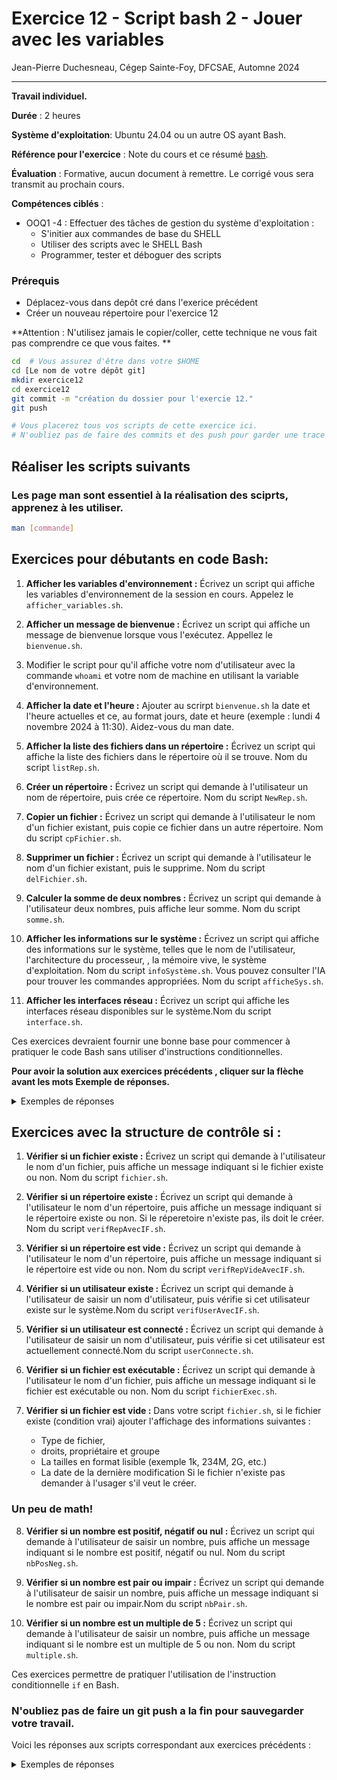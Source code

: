 # Exercice 12 - Script bash 2 - Jouer avec les  variables

Jean-Pierre Duchesneau, Cégep Sainte-Foy, DFCSAE, Automne 2024

---

**Travail individuel.**

**Durée** : 2 heures

**Système d'exploitation**: Ubuntu 24.04 ou un autre OS ayant Bash.

**Référence pour l'exercice** : Note du cours et ce résumé [bash](Bash.md).

**Évaluation** : Formative, aucun document à remettre. Le corrigé vous sera transmit au prochain cours.

**Compétences ciblés** :

- OOQ1 -4 : Effectuer des tâches de gestion du système d'exploitation  :
  - S'initier aux commandes de base du SHELL
  - Utiliser des scripts avec le SHELL Bash
  - Programmer, tester et déboguer des scripts

### Prérequis
  - Déplacez-vous dans depôt cré dans l'exerice précédent 
  - Créer un nouveau répertoire pour l'exercice 12

 **Attention : N'utilisez jamais le copier/coller, cette technique ne vous fait pas comprendre ce que vous faites. ** 

```bash
cd  # Vous assurez d'être dans votre $HOME
cd [Le nom de votre dépôt git]
mkdir exercice12
cd exercice12
git commit -m "création du dossier pour l'exercie 12."
git push

# Vous placerez tous vos scripts de cette exercice ici.
# N'oubliez pas de faire des commits et des push pour garder une trace et une sauvegarde de votre travail.
```

## Réaliser les scripts suivants

### Les page man sont essentiel à la réalisation des sciprts, apprenez à les utiliser.

   ```bash
 man [commande]
   ```

## Exercices pour débutants en code Bash:

1. **Afficher les variables d'environnement :**
   Écrivez un script qui affiche les variables d'environnement de la session en cours. Appelez le `afficher_variables.sh`.

2. **Afficher un message de bienvenue :**
   Écrivez un script qui affiche un message de bienvenue lorsque vous l'exécutez. Appellez le `bienvenue.sh`.

3. Modifier le script pour qu'il affiche votre nom d'utilisateur avec la commande `whoami` et votre nom de machine en utilisant la variable d'environnement.

4. **Afficher la date et l'heure :**
   Ajouter au scrirpt  `bienvenue.sh` la date et l'heure actuelles et ce, au format jours, date et heure (exemple : lundi 4 novembre 2024 à 11:30). Aidez-vous du man date.

5. **Afficher la liste des fichiers dans un répertoire :**
   Écrivez un script qui affiche la liste des fichiers dans le répertoire où il se trouve. Nom du script `listRep.sh`.

6. **Créer un répertoire :**
   Écrivez un script qui demande à l'utilisateur un nom de répertoire, puis crée ce répertoire. Nom du script `NewRep.sh`.

7. **Copier un fichier :**
   Écrivez un script qui demande à l'utilisateur le nom d'un fichier existant, puis copie ce fichier dans un autre répertoire. Nom du script `cpFichier.sh`.

8. **Supprimer un fichier :**
    Écrivez un script qui demande à l'utilisateur le nom d'un fichier existant, puis le supprime.  Nom du script `delFichier.sh`.

9. **Calculer la somme de deux nombres :**
   Écrivez un script qui demande à l'utilisateur deux nombres, puis affiche leur somme.  Nom du script `somme.sh`.

10. **Afficher les informations sur le système :**
   Écrivez un script qui affiche des informations sur le système, telles que le nom de l'utilisateur, l'architecture du processeur, , la mémoire vive, le système d'exploitation. Nom du script  `infoSystème.sh`.
   Vous pouvez consulter l'IA pour trouver les  commandes appropriées.  Nom du script `afficheSys.sh`.

11. **Afficher les interfaces réseau :**
   Écrivez un script qui affiche les interfaces réseau disponibles sur le système.Nom du script `interface.sh`.

Ces exercices devraient fournir une bonne base pour commencer à pratiquer le code Bash sans utiliser d'instructions conditionnelles.

**Pour avoir la solution aux exercices précédents , cliquer sur la flèche avant les mots Exemple de réponses.**
<details>
<summary>Exemples de réponses</summary>

1. **Afficher les variables d'environnement :**
   ```bash
   #!/bin/bash
   printenv
   ```

2. **Afficher un message de bienvenue :**
   ```bash
   #!/bin/bash
   echo "Bienvenue dans mon script Bash !"
   ```

3. Script `bienvenue.sh` modifié
   ```bash
   #!/bin/bash

    # Obtenir le nom de l'utilisateur, du système
    USER=$(whoami)
    HOSTNAME=$(hostname)

    # Afficher un message de bienvenue personnalisé
    echo "Bienvenue $USER sur la machine $HOSTNAME !"
   ```

4. **Ajouter la date et l'heure :**
    ```bash
    #!/bin/bash

    # Obtenir la date et l'heure au format souhaité
    DATE=$(date +"%A %d %B %Y à %H:%M:%S")

    # Obtenir le nom de l'utilisateur et du système
    USER=$(whoami)
    HOSTNAME=$(hostname)

    # Afficher le message de bienvenue
    echo "Bienvenue $USER dans mon script Bash !"
    echo "Exécuté sur la machine $HOSTNAME !"
    echo "Il est présentement $DATE"
    ```

5. **Afficher la liste des fichiers dans un répertoire :**
     ```bash
    #!/bin/bash

    # Répertoire à lister (vous pouvez remplacer "." par le chemin du répertoire désiré)
    repertoire="./"

    # Liste les fichiers et sous-répertoires
    ls "$repertoire"
     ```

6. **Créer un répertoire :**
   ```bash
   #!/bin/bash
   echo "Entrez le nom du répertoire : "
   read dirname
   mkdir -p $dirname
   ```

7. **Copier un fichier :**
   ```bash
   #!/bin/bash
   echo "Entrez le nom du fichier à copier : "
   read filename
   echo "Entrez le répertoire de destination : "
   read destdir
   cp $filename $destdir

8. **Supprimer un fichier :**
    ```bash
    #!/bin/bash
    echo "Entrez le nom du fichier à supprimer : "
    read filename
    rm $filename
    ```
   ```

9. **Calculer la somme de deux nombres :**
   ```bash
   #!/bin/bash
   echo "Entrez le premier nombre : "
   read num1
   echo "Entrez le deuxième nombre : "
   read num2
   sum=$((num1 + num2))
   echo "La somme est : $sum"
   ```

10. **Afficher les informations sur le système :**
   ```bash
    #!/bin/bash    
    echo "Informations système :"
    echo "Architecture du processeur : $(uname -m)"
    echo "Nom de l'utilisateur : $USER"
    echo "Nom de l'hôte : $HOSTNAME"
    echo "Architecture du processeur : $(uname -m)"
    echo "Système d'exploitation : $(uname -s)"
    echo "Version du noyau : $(uname -r)"
    echo `cat /etc/os-release`
   ```

11. **Afficher les interfaces réseau :**
   ```bash
   #!/bin/bash
   ip address
   ```
</details>


## Exercices avec la structure de contrôle si :

1. **Vérifier si un fichier existe :**
   Écrivez un script qui demande à l'utilisateur le nom d'un fichier, puis affiche un message indiquant si le fichier existe ou non. Nom du script  `fichier.sh`.

2. **Vérifier si un répertoire existe :**
   Écrivez un script qui demande à l'utilisateur le nom d'un répertoire, puis affiche un message indiquant si le répertoire existe ou non. 
   Si le réperetoire n'existe pas, ils doit le créer. Nom du script  `verifRepAvecIF.sh`.

3. **Vérifier si un répertoire est vide :**
   Écrivez un script qui demande à l'utilisateur le nom d'un répertoire, puis affiche un message indiquant si le répertoire est vide ou non. Nom du script  `verifRepVideAvecIF.sh`.

4. **Vérifier si un utilisateur existe :**
   Écrivez un script qui demande à l'utilisateur de saisir un nom d'utilisateur, puis vérifie si cet utilisateur existe sur le système.Nom du script  `verifUserAvecIF.sh`.

5. **Vérifier si un utilisateur est connecté :**
   Écrivez un script qui demande à l'utilisateur de saisir un nom d'utilisateur, puis vérifie si cet utilisateur est actuellement connecté.Nom du script  `userConnecte.sh`.

6. **Vérifier si un fichier est exécutable :**
    Écrivez un script qui demande à l'utilisateur le nom d'un fichier, puis affiche un message indiquant si le fichier est exécutable ou non. Nom du script  `fichierExec.sh`.

7. **Vérifier si un fichier est vide :**
   Dans votre script `fichier.sh`, si le fichier existe (condition vrai) ajouter l'affichage des informations suivantes : 
      - Type de fichier, 
      - droits, propriétaire et groupe
      - La tailles en format lisible (exemple 1k, 234M, 2G, etc.)
      - La date de la dernière modification
   Si le fichier n'existe pas demander à l'usager s'il veut le créer.

### Un peu de math!

8. **Vérifier si un nombre est positif, négatif ou nul :**
   Écrivez un script qui demande à l'utilisateur de saisir un nombre, puis affiche un message indiquant si le nombre est positif, négatif ou nul. Nom du script  `nbPosNeg.sh`.

9. **Vérifier si un nombre est pair ou impair :**
   Écrivez un script qui demande à l'utilisateur de saisir un nombre, puis affiche un message indiquant si le nombre est pair ou impair.Nom du script  `nbPair.sh`.

10. **Vérifier si un nombre est un multiple de 5 :**
   Écrivez un script qui demande à l'utilisateur de saisir un nombre, puis affiche un message indiquant si le nombre est un multiple de 5 ou non. Nom du script  `multiple.sh`.


Ces exercices permettre  de pratiquer l'utilisation de l'instruction conditionnelle `if` en Bash.

### N'oubliez pas de faire un git push a la fin pour sauvegarder votre travail.

Voici les réponses aux scripts correspondant aux exercices précédents :

<details>
<summary>Exemples de réponses</summary>

1. **Vérifier si un fichier existe :**
   ```bash
   #!/bin/bash
   echo "Entrez le nom du fichier : "
   read filename
   if [ -e "$filename" ]; then
       echo "Le fichier existe."
   else
       echo "Le fichier n'existe pas."
   fi
   ```

2. **Vérifier si un répertoire existe :**
   ```bash
   #!/bin/bash
   echo "Entrez le nom du répertoire : "
   read dirname
   if [ -d "$dirname" ]; then
       echo "Le répertoire existe."
   else
       echo "Le répertoire n'existe pas."
   fi
   ```

3. **Vérifier si un répertoire est vide :**
   ```bash
   #!/bin/bash
   echo "Entrez le nom du répertoire : "
   read dirname
   if [ "$(ls -A $dirname)" ]; then
       echo "Le répertoire n'est pas vide."
   else
       echo "Le répertoire est vide."
   fi
   ```


4. **Vérifier si un utilisateur existe :**
   ```bash
   #!/bin/bash
   echo "Entrez le nom d'utilisateur : "
   read username
   if id "$username" &>/dev/null; then
       echo "L'utilisateur existe."
   else
       echo "L'utilisateur n'existe pas."
   fi
   `
5. **Vérifier si un utilisateur est connecté :**
   ```bash
   #!/bin/bash
   echo "Entrez le nom d'utilisateur : "
   read username
   if who | grep -q "^$username "; then
       echo "$username est connecté."
   else
       echo "$username n'est pas connecté."
   fi
   `````

6. **Vérifier si un fichier est exécutable :**
    ```bash
    #!/bin/bash
    echo "Entrez le nom du fichier : "
    read filename
    if [ -x "$filename" ]; then
        echo "Le fichier est exécutable."
    else
        echo "Le fichier n'est pas exécutable."
    fi
    ```

7. **Vérifier si un fichier est vide :**

```bash
#!/bin/bash

echo "Entrez le nom du fichier : "
read filename
typeFichier=$(file "$filename")
info=$(ls -lh $filename) 

if [ -e "$filename" ]; then
    echo "Le fichier n'est pas vide."
    echo "Il s'agit d'un fichier de type : $typeFichier"
    echo "Les information sur le fichier sont : $info"
else
    echo "Le fichier est vide."
    echo "Voulez-vous le créer (Oui/Non)?"
    read reponse
    if [ $reponse = "Oui" ]; then
    touch $filename
    echo "Le fichier a été créé avec succès."
    else
    echo "Le fichier n'a pas été créé."
    fi
fi
   ```

8. **Vérifier si un nombre est positif, négatif ou nul :**
   ```bash
   #!/bin/bash
   echo "Entrez un nombre : "
   read num
   if [ $num -gt 0 ]; then
       echo "Le nombre est positif."
   elif [ $num -lt 0 ]; then
       echo "Le nombre est négatif."
   else
       echo "Le nombre est nul."
   fi
   ```
9. **Vérifier si un nombre est pair ou impair :**
   ```bash
   #!/bin/bash
   echo "Entrez un nombre : "
   read num
   if [ $((num % 2)) -eq 0 ]; then
       echo "Le nombre est pair."
   else
       echo "Le nombre est impair."
   fi
   ```

10. **Vérifier si un nombre est un multiple de 5 :**
   ```bash
   #!/bin/bash
   echo "Entrez un nombre : "
   read num
   if [ $((num % 5)) -eq 0 ]; then
       echo "Le nombre est un multiple de 5."
   else
       echo "Le nombre n'est pas un multiple de 5."
   fi
   ```
</details>
